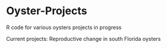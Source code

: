 # Oyster-Projects
R code for various oysters projects in progress

Current projects:
Reproductive change in south Florida oysters
